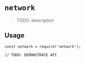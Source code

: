 # `network`

> TODO: description

## Usage

```
const network = require('network');

// TODO: DEMONSTRATE API
```
